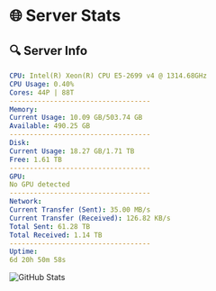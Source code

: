 # 🌐 Server Stats
## 🔍 Server Info
```yaml
CPU: Intel(R) Xeon(R) CPU E5-2699 v4 @ 1314.68GHz
CPU Usage: 0.40%
Cores: 44P | 88T
-----------------------------------
Memory:
Current Usage: 10.09 GB/503.74 GB
Available: 490.25 GB
-----------------------------------
Disk:
Current Usage: 18.27 GB/1.71 TB
Free: 1.61 TB
-----------------------------------
GPU:
No GPU detected
-----------------------------------
Network:
Current Transfer (Sent): 35.00 MB/s
Current Transfer (Received): 126.82 KB/s
Total Sent: 61.28 TB
Total Received: 1.14 TB
-----------------------------------
Uptime:
6d 20h 50m 58s
```
![GitHub Stats](https://img.shields.io/badge/Updated-2025-02-14_19:34:16-blue)